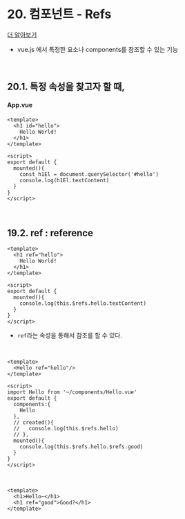 # 20. 컴포넌트 - Refs

[더 알아보기](https://kr.vuejs.org/v2/guide/components.html)

- vue.js 에서 특정한 요소나 components를 참조할 수 있는 기능

<br/>

## 20.1. 특정 속성을 찾고자 할 때,

#### App.vue

```vue
<template>
  <h1 id="hello">
    Hello World!
  </h1>
</template>

<script>
export default {
  mounted(){
    const h1El = document.querySelector('#hello')
    console.log(h1El.textContent)
  }
}
</script>
```

<br/>

## 19.2. ref : reference

```vue
<template>
  <h1 ref="hello">
    Hello World!
  </h1>
</template>

<script>
export default {
  mounted(){
    console.log(this.$refs.hello.textContent)
  }
}
</script>
```

- `ref`라는 속성을 통해서 참조를 할 수 있다. 

<br/>

```vue
<template>
  <Hello ref="hello"/>
</template>

<script>
import Hello from '~/components/Hello.vue'
export default {
  components:{
    Hello
  },
  // created(){
  //   console.log(this.$refs.hello)
  // },
  mounted(){
    console.log(this.$refs.hello.$refs.good)
  }
}
</script>
```

<br/>

```vue
<template>
  <h1>Hello~</h1>
  <h1 ref="good">Good?</h1>
</template>
```

